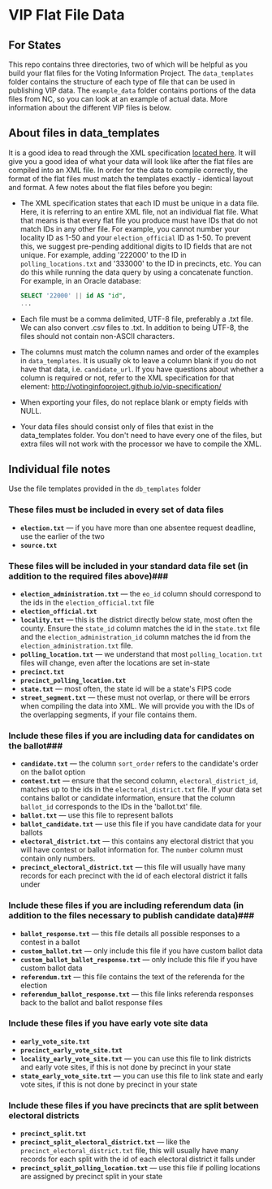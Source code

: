 VIP Flat File Data
==============
## For States ##
This repo contains three directories, two of which will be helpful as you build your flat files for the Voting Information Project. The `data_templates` folder contains the structure of each type of file that can be used in publishing VIP data. The `example_data` folder contains portions of the data files from NC, so you can look at an example of actual data. More information about the different VIP files is below.

## About files in data_templates ##

It is a good idea to read through the XML specification [located here](http://votinginfoproject.github.io/vip-specification/). It will give you a good idea of what your data will look like after the flat files are compiled into an XML file. In order for the data to compile correctly, the format of the flat files must match the templates exactly - identical layout and format. 
A few notes about the flat files before you begin:
* The XML specification states that each ID must be unique in a data file. Here, it is referring to an entire XML file, not an individual flat file. What that means is that every flat file you produce must have IDs that do not match IDs in any other file. For example, you cannot number your locality ID as 1-50 and your `election_official` ID as 1-50. To prevent this, we suggest pre-pending additional digits to ID fields that are not unique. For example, adding '222000' to the ID in `polling_locations.txt` and '333000' to the ID in precincts, etc. You can do this while running the data query by using a concatenate function. For example, in an Oracle database:

    ```sql
    SELECT '22000' || id AS "id",
    ...
	```

* Each file must be a comma delimited, UTF-8 file, preferably a .txt file. We can also convert .csv files to .txt. In addition to being UTF-8, the files should not contain non-ASCII characters.
* The columns must match the column names and order of the examples in `data_templates`. It is usually ok to leave a column blank if you do not have that data, i.e. `candidate_url`. If you have questions about whether a column is required or not, refer to the XML specification for that element: http://votinginfoproject.github.io/vip-specification/
* When exporting your files, do not replace blank or empty fields with NULL.
* Your data files should consist only of files that exist in the data_templates folder. You don't need to have every one of the files, but extra files will not work with the processor we have to compile the XML.

## Individual file notes ##

Use the file templates provided in the `db_templates` folder

### These files must be included in every set of data files ###

* **`election.txt`** &mdash; if you have more than one absentee request deadline, use the earlier of the two 
* **`source.txt`**
	
### These files will be included in your standard data file set (in addition to the required files above)###

* **`election_administration.txt`** &mdash; the `eo_id` column should correspond to the ids in the `election_official.txt` file
* **`election_official.txt`**
* **`locality.txt`** &mdash; this is the district directly below state, most often the county. Ensure the `state_id` column matches the id in the `state.txt` file and the `election_administration_id` column matches the id from the `election_administration.txt` file.
* **`polling_location.txt`** &mdash; we understand that most `polling_location.txt` files will change, even after the locations are set in-state
* **`precinct.txt`**
* **`precinct_polling_location.txt`**
* **`state.txt`** &mdash; most often, the state id will be a state's FIPS code
* **`street_segment.txt`** &mdash; these must not overlap, or there will be errors when compiling the data into XML. We will provide you with the IDs of the overlapping segments, if your file contains them.

### Include these files if you are including data for candidates on the ballot###

* **`candidate.txt`** &mdash; the column `sort_order` refers to the candidate's order on the ballot option
* **`contest.txt`** &mdash; ensure that the second column, `electoral_district_id`, matches up to the ids in the `electoral_district.txt` file. If your data set contains ballot or candidate information, ensure that the column `ballot_id` corresponds to the IDs in the 'ballot.txt' file.
* **`ballot.txt`** &mdash; use this file to represent ballots
* **`ballot_candidate.txt`** &mdash; use this file if you have candidate data for your ballots
* **`electoral_district.txt`** &mdash; this contains any electoral district that you will have contest or ballot information for. The `number` column must contain only numbers.
* **`precinct_electoral_district.txt`** &mdash; this file will usually have many records for each precinct with the id of each electoral district it falls under

### Include these files if you are including referendum data (in addition to the files necessary to publish candidate data)###

* **`ballot_response.txt`** &mdash; this file details all possible responses to a contest in a ballot
* **`custom_ballot.txt`** &mdash; only include this file if you have custom ballot data
* **`custom_ballot_ballot_response.txt`** &mdash; only include this file if you have custom ballot data
* **`referendum.txt`** &mdash; this file contains the text of the referenda for the election
* **`referendum_ballot_response.txt`** &mdash; this file links referenda responses back to the ballot and ballot response files

### Include these files if you have early vote site data ###

* **`early_vote_site.txt`**
* **`precinct_early_vote_site.txt`**
* **`locality_early_vote_site.txt`** &mdash; you can use this file to link districts and early vote sites, if this is not done by precinct in your state
* **`state_early_vote_site.txt`** &mdash; you can use this file to link state and early vote sites, if this is not done by precinct in your state

### Include these files if you have precincts that are split between electoral districts ###

* **`precinct_split.txt`**
* **`precinct_split_electoral_district.txt`** &mdash; like the `precinct_electoral_district.txt` file, this will usually have many records for each split with the id of each electoral district it falls under
* **`precinct_split_polling_location.txt`** &mdash; use this file if polling locations are assigned by precinct split in your state
